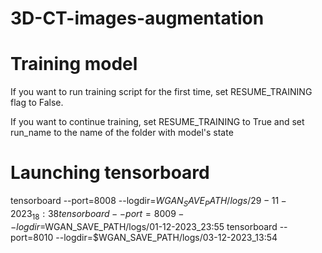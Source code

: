 # 3D-CT-images-augmentation

# Training model
If you want to run training script for the first time, set RESUME_TRAINING flag to False.

If you want to continue training, set RESUME_TRAINING to True and set run_name to the name of the folder with model's state

# Launching tensorboard
tensorboard --port=8008 --logdir=$WGAN_SAVE_PATH/logs/29-11-2023_18:38
tensorboard --port=8009 --logdir=$WGAN_SAVE_PATH/logs/01-12-2023_23:55
tensorboard --port=8010 --logdir=$WGAN_SAVE_PATH/logs/03-12-2023_13:54


